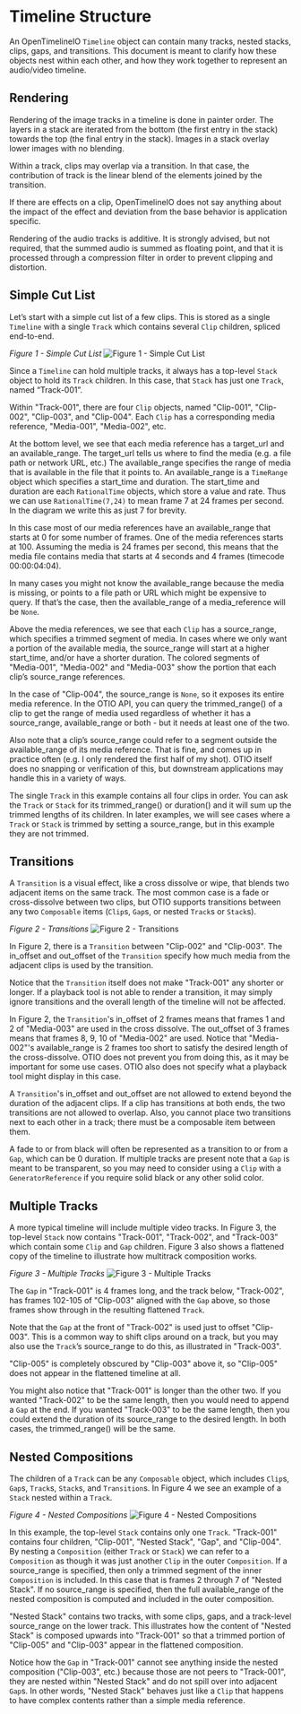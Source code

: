 # Timeline Structure

An OpenTimelineIO `Timeline` object can contain many tracks, nested stacks, 
clips, gaps, and transitions. This document is meant to clarify how these 
objects nest within each other, and how they work together to represent an
audio/video timeline.

## Rendering

Rendering of the image tracks in a timeline is done in painter order. The layers
in a stack are iterated from the bottom (the first entry in the stack) towards
the top (the final entry in the stack). Images in a stack overlay lower images
with no blending.

Within a track, clips may overlap via a transition. In that case, the 
contribution of track is the linear blend of the elements joined by the
transition.

If there are effects on a clip, OpenTimelineIO does not say anything about the
impact of the effect and deviation from the base behavior is application
specific.

Rendering of the audio tracks is additive. It is strongly advised, but not
required, that the summed audio is summed as floating point, and that it is 
processed through a compression filter in order to prevent clipping and 
distortion. 

## Simple Cut List

Let’s start with a simple cut list of a few clips. This is stored as a 
single `Timeline` with a single `Track` which contains several `Clip` children,
spliced end-to-end.

*Figure 1 - Simple Cut List*
![Figure 1 - Simple Cut List](../_static/simple_cut_list.png)

Since a `Timeline` can hold multiple tracks, it always has a top-level `Stack` 
object to hold its `Track` children. In this case, that `Stack` has just one
`Track`, named “Track-001”.

Within "Track-001", there are four `Clip` objects, named "Clip-001", "Clip-002", 
"Clip-003", and "Clip-004". Each `Clip` has a corresponding media reference, 
"Media-001", "Media-002", etc.

At the bottom level, we see that each media reference has a target_url and 
an available_range. The target_url tells us where to find the media (e.g. 
a file path or network URL, etc.) The available_range specifies the range 
of media that is available in the file that it points to. An available_range
is a `TimeRange` object which specifies a start_time and duration. The 
start_time and duration are each `RationalTime` objects, which store a 
value and rate. Thus we can use `RationalTime(7,24)` to mean frame 7 at 24 
frames per second. In the diagram we write this as just 7 for brevity.

In this case most of our media references have an available_range that 
starts at 0 for some number of frames. One of the media references starts 
at 100. Assuming the media is 24 frames per second, this means that the 
media file contains media that starts at 4 seconds and 4 frames (timecode 
00:00:04:04).

In many cases you might not know the available_range because the media is 
missing, or points to a file path or URL which might be expensive to query.
If that’s the case, then the available_range of a media_reference will be 
`None`.

Above the media references, we see that each `Clip` has a source_range, which 
specifies a trimmed segment of media. In cases where we only want a portion 
of the available media, the source_range will start at a higher start_time, 
and/or have a shorter duration. The colored segments of "Media-001", "Media-002"
and "Media-003" show the portion that each clip’s source_range references.

In the case of "Clip-004", the source_range is `None`, so it exposes its entire 
media reference. In the OTIO API, you can query the trimmed_range() of a 
clip to get the range of media used regardless of whether it has a 
source_range, available_range or both - but it needs at least one of the 
two.

Also note that a clip’s source_range could refer to a segment outside the 
available_range of its media reference. That is fine, and comes up in 
practice often (e.g. I only rendered the first half of my shot). OTIO 
itself does no snapping or verification of this, but downstream 
applications may handle this in a variety of ways.

The single `Track` in this example contains all four clips in order. You 
can ask the `Track` or `Stack` for its trimmed_range() or duration() and it 
will sum up the trimmed lengths of its children. In later examples, we 
will see cases where a `Track` or `Stack` is trimmed by setting a source_range, 
but in this example they are not trimmed.

## Transitions

A `Transition` is a visual effect, like a cross dissolve or wipe, that blends
two adjacent items on the same track. The most common case is a fade or
cross-dissolve between two clips, but OTIO supports transitions between
any two `Composable` items (`Clip`s, `Gap`s, or nested `Track`s or `Stack`s).

*Figure 2 - Transitions*
![Figure 2 - Transitions](../_static/transitions.png)

In Figure 2, there is a `Transition` between "Clip-002" and "Clip-003". The in_offset
and out_offset of the `Transition` specify how much media from the adjacent
clips is used by the transition.

Notice that the `Transition` itself does not make "Track-001" any shorter or
longer. If a playback tool is not able to render a transition, it may
simply ignore transitions and the overall length of the timeline will
not be affected.

In Figure 2, the `Transition`'s in_offset of 2 frames means that frames 1 and 2 of "Media-003" are used in the cross dissolve.
The out_offset of 3 frames means that frames 8, 9, 10 of "Media-002" are used.
Notice that "Media-002"'s available_range is 2 frames too short to
satisfy the desired length of the cross-dissolve. OTIO does not
prevent you from doing this, as it may be important for some use cases. OTIO
also does not specify what a playback tool might display in this case.

A `Transition`'s in_offset and out_offset are not allowed to extend beyond
the duration of the adjacent clips. If a clip has transitions at both
ends, the two transitions are not allowed to overlap. Also, you cannot
place two transitions next to each other in a track; there must be a
composable item between them.

A fade to or from black will often be represented as a transition
to or from a `Gap`, which can be 0 duration. If multiple tracks are present
note that a `Gap` is meant to be transparent, so you may need to consider
using a `Clip` with a `GeneratorReference` if you require solid black or any
other solid color.

## Multiple Tracks

A more typical timeline will include multiple video tracks. In Figure 3, 
the top-level `Stack` now contains "Track-001", "Track-002", and "Track-003" which 
contain some `Clip` and `Gap` children. Figure 3 also shows a flattened copy of the 
timeline to illustrate how multitrack composition works.

*Figure 3 - Multiple Tracks*
![Figure 3 - Multiple Tracks](../_static/multiple_tracks.png)

The `Gap` in "Track-001" is 4 frames long, and the track below, "Track-002", has 
frames 102-105 of "Clip-003" aligned with the `Gap` above, so those frames 
show through in the resulting flattened `Track`.

Note that the `Gap` at the front of "Track-002" is used just to offset "Clip-003".
This is a common way to shift clips around on a track, but you may also 
use the `Track`’s source_range to do this, as illustrated in "Track-003".

"Clip-005" is completely obscured by "Clip-003" above it, so "Clip-005" does not 
appear in the flattened timeline at all.

You might also notice that "Track-001" is longer than the other two. If you 
wanted "Track-002" to be the same length, then you would need to append a `Gap` 
at the end. If you wanted "Track-003" to be the same length, then you could 
extend the duration of its source_range to the desired length. In both 
cases, the trimmed_range() will be the same.

## Nested Compositions

The children of a `Track` can be any `Composable` object, which includes 
`Clip`s, `Gap`s, `Track`s, `Stack`s, and `Transition`s. In Figure 4 we see an 
example of a `Stack` nested within a `Track`.

*Figure 4 - Nested Compositions*
![Figure 4 - Nested Compositions](../_static/nested_compositions.png)

In this example, the top-level `Stack` contains only one `Track`. "Track-001"
contains four children, "Clip-001", "Nested Stack", "Gap", and "Clip-004". By 
nesting a `Composition` (either `Track` or `Stack`) we can refer to a 
`Composition` as though it was just another `Clip` in the outer `Composition`. 
If a source_range is specified, then only a trimmed segment of the inner 
`Composition` is included. In this case that is frames 2 through 7 of 
"Nested Stack". If no source_range is specified, then the full 
available_range of the nested composition is computed and included in 
the outer composition.

"Nested Stack" contains two tracks, with some clips, gaps, and a track-level 
source_range on the lower track. This illustrates how the content of 
"Nested Stack" is composed upwards into "Track-001" so that a trimmed portion 
of "Clip-005" and "Clip-003" appear in the flattened composition.

Notice how the `Gap` in "Track-001" cannot see anything inside the nested 
composition ("Clip-003", etc.) because those are not peers to "Track-001", 
they are nested within "Nested Stack" and do not spill over into adjacent 
`Gap`s. In other words, "Nested Stack" behaves just like a `Clip` that happens 
to have complex contents rather than a simple media reference.

